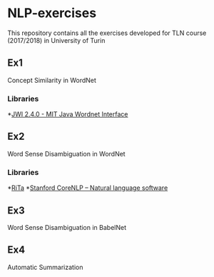 # NLP-exercises
This repository contains all the exercises developed for TLN course (2017/2018) in University of Turin 
## Ex1
Concept Similarity in WordNet

### Libraries
*[JWI 2.4.0 - MIT Java Wordnet Interface](https://projects.csail.mit.edu/jwi/)

## Ex2
Word Sense Disambiguation in WordNet

### Libraries
*[RiTa](https://rednoise.org/rita/)
*[Stanford CoreNLP – Natural language software](https://stanfordnlp.github.io/CoreNLP/)

## Ex3
Word Sense Disambiguation in BabelNet

## Ex4
Automatic Summarization
